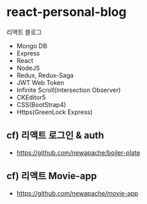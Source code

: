 # react-personal-blog

리액트 블로그

- Mongo DB
- Express
- React
- NodeJS
- Redux, Redux-Saga
- JWT Web Token
- Infinite Scroll(Intersection Observer)
- CKEditor5
- CSS(BootStrap4)
- Https(GreenLock Express)



## cf) 리액트 로그인 & auth
- https://github.com/newapache/boiler-plate
## cf) 리액트 Movie-app
- https://github.com/newapache/movie-app
